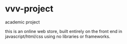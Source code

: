 # vvv-project
academic project

this is an online web store, built entirely on the front end in javascript/html/css using no libraries or frameworks. 
